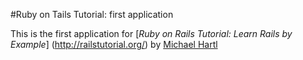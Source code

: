 #Ruby on Tails Tutorial: first application

This is the first application for [*Ruby on Rails Tutorial: Learn Rails by Example*] (http://railstutorial.org/) by [Michael Hartl](http://michaelhartl.com/)
